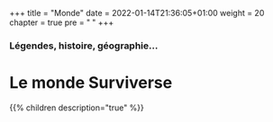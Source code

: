 +++
title = "Monde"
date = 2022-01-14T21:36:05+01:00
weight = 20
chapter = true
pre = "<b><i class='fas fa-globe-europe'></i> </b>"
+++

### Légendes, histoire, géographie...

# Le monde Surviverse

{{% children description="true" %}}
